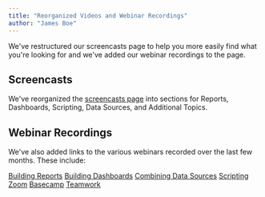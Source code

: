 ```yaml
---
title: "Reorganized Videos and Webinar Recordings"
author: "James Boe"
---
```


We've restructured our screencasts page to help you more easily find what you're looking for and we've added our webinar recordings to the page.<!--more-->

<h2 class="productHeader">Screencasts</h2>

We've reorganized the <a href="https://www.easy-insight.com/screencasts.html">screencasts page</a> into sections for Reports, Dashboards, Scripting, Data Sources, and Additional Topics.

<h2 class="productHeader">Webinar Recordings</h2>

We've also added links to the various webinars recorded over the last few months. These include:

<a href="https://www.easy-insight.com/building-reports-webinar.html">Building Reports</a>
<a href="https://www.easy-insight.com/building-dashboards-webinar.html">Building Dashboards</a>
<a href="https://www.easy-insight.com/combining-data-webinar.html">Combining Data Sources</a>
<a href="https://www.easy-insight.com/scripting-webinar.html">Scripting</a>
<a href="https://www.easy-insight.com/zoom-reports-webinar.html">Zoom</a>
<a href="https://www.easy-insight.com/basecamp-reports-webinar.html">Basecamp</a>
<a href="https://www.easy-insight.com/teamwork-reports-webinar.html">Teamwork</a>